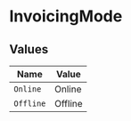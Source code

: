 # InvoicingMode


## Values

| Name      | Value     |
| --------- | --------- |
| `Online`  | Online    |
| `Offline` | Offline   |